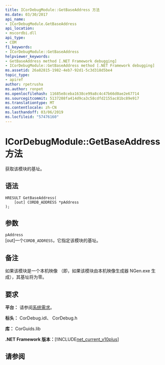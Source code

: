 ```yaml
---
title: ICorDebugModule::GetBaseAddress 方法
ms.date: 03/30/2017
api_name:
- ICorDebugModule.GetBaseAddress
api_location:
- mscordbi.dll
api_type:
- COM
f1_keywords:
- ICorDebugModule::GetBaseAddress
helpviewer_keywords:
- GetBaseAddress method [.NET Framework debugging]
- ICorDebugModule::GetBaseAddress method [.NET Framework debugging]
ms.assetid: 26a82815-1982-4eb7-92d1-5c3d318d5be4
topic_type:
- apiref
author: rpetrusha
ms.author: ronpet
ms.openlocfilehash: 11685e8ceba1638ce99a8c4c47b66d0ae2e67714
ms.sourcegitcommit: 5137208fa414d9ca3c58cdfd2155ac81bc89e917
ms.translationtype: MT
ms.contentlocale: zh-CN
ms.lasthandoff: 03/06/2019
ms.locfileid: "57476160"
---
```

# <a name="icordebugmodulegetbaseaddress-method"></a>ICorDebugModule::GetBaseAddress 方法
获取该模块的基址。  
  
## <a name="syntax"></a>语法  
  
```  
HRESULT GetBaseAddress(  
    [out] CORDB_ADDRESS *pAddress  
);  
```  
  
## <a name="parameters"></a>参数  
 `pAddress`  
 [out]一个`CORDB_ADDRESS`，它指定该模块的基址。  
  
## <a name="remarks"></a>备注  
 如果该模块是一个本机映像 （即，如果该模块由本机映像生成器 NGen.exe 生成），其基址将为零。  
  
## <a name="requirements"></a>要求  
 **平台：** 请参阅[系统需求](../../../../docs/framework/get-started/system-requirements.md)。  
  
 **标头：** CorDebug.idl、 CorDebug.h  
  
 **库：** CorGuids.lib  
  
 **.NET Framework 版本：**[!INCLUDE[net_current_v10plus](../../../../includes/net-current-v10plus-md.md)]  
  
## <a name="see-also"></a>请参阅


